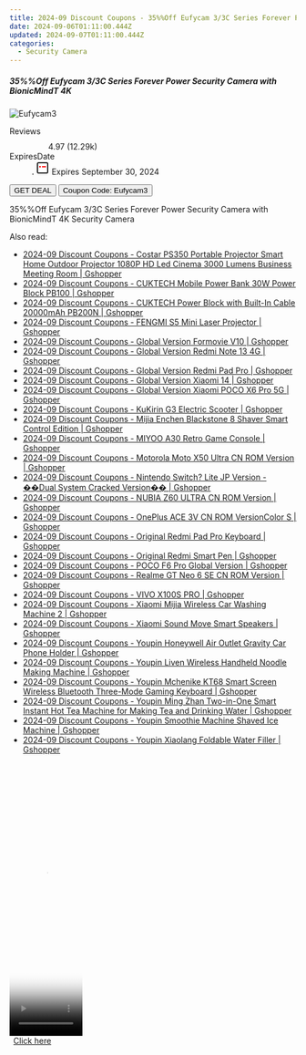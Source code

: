 ```yaml
---
title: 2024-09 Discount Coupons - 35%%Off Eufycam 3/3C Series Forever Power Security Camera with BionicMindT 4K | Eufy | Fantasia Trading LLC
date: 2024-09-06T01:11:00.444Z
updated: 2024-09-07T01:11:00.444Z
categories:
  - Security Camera
---
```



<div class="max-w-4xl mx-auto grid grid-cols-1 lg:max-w-5xl lg:gap-x-20 lg:grid-cols-2">
  <div class="relative p-3 col-start-1 row-start-1 flex flex-col-reverse rounded-lg bg-gradient-to-t from-black/75 via-black/0 sm:bg-none sm:row-start-2 sm:p-0 lg:row-start-1">
    <h5 class="mt-1 text-lg font-semibold text-white sm:text-slate-900 md:text-2xl dark:sm:text-white">35%%Off Eufycam 3/3C Series Forever Power Security Camera with BionicMindT 4K</h5>
  </div>
  
  <div class="col-start-1 col-end-3 row-start-1 grid gap-4 sm:mb-6 sm:grid-cols-4 lg:col-start-2 lg:row-span-6 lg:row-end-6 lg:mb-0 lg:gap-6">
      <img src="&quot;https://static.shareasale.com/image/115200/deal/1200x627eufysecuritycameraandrobovac.jpg&quot;" onClick="javascript:window.open(decodeURIComponent('%22https%3A%2F%2Fwww.shareasale.com%2Fu.cfm%3Fd%3D1116684%26m%3D115200%26u%3D4338022%22'), '_blank');void(0);" alt="Eufycam3" class="h-60 w-full rounded-lg object-cover sm:col-span-2 sm:h-52 lg:col-span-full" loading="lazy" />
    
  </div>
  <dl class="row-start-2 mt-4 flex items-center text-xs font-medium sm:row-start-3 sm:mt-1 md:mt-2.5 lg:row-start-2">
    <dt class="sr-only">Reviews</dt>
    <dd class="flex items-center text-indigo-600 dark:text-indigo-400">
      <svg width="24" height="24" fill="none" aria-hidden="true" class="mr-1 stroke-current dark:stroke-indigo-500">
        <path d="m12 5 2 5h5l-4 4 2.103 5L12 16l-5.103 3L9 14l-4-4h5l2-5Z" stroke-width="2" stroke-linecap="round" stroke-linejoin="round" />
      </svg>
      <span>4.97 <span class="font-normal text-slate-400">(12.29k)</span></span>
    </dd>
    <dt class="sr-only">ExpiresDate</dt>
    <dd class="flex items-center">
      <svg width="2" height="2" aria-hidden="true" fill="currentColor" class="mx-3 text-slate-300">
        <circle cx="1" cy="1" r="1" />
      </svg>
      <svg width="24" height="24" viewBox="0 0 24 24" fill="none" stroke="currentColor" stroke-width="2">
        <rect x="3" y="3" width="18" height="18" rx="2" fill="#fff" />
        <path d="M6 10L18 10" stroke="red" stroke-width="2" fill="none" />
        <path d="M10 6L10 18" stroke="#fff" stroke-width="2" fill="none" />
      </svg>
      Expires September 30, 2024    </dd>
  </dl>
  <div class="col-start-1 row-start-3 mt-4 self-center sm:col-start-2 sm:row-span-2 sm:row-start-2 sm:mt-0 lg:col-start-1 lg:row-start-3 lg:row-end-4 lg:mt-6">
    <button type="button" onClick="javascript:window.open(decodeURIComponent('%22https%3A%2F%2Fwww.shareasale.com%2Fu.cfm%3Fd%3D1116684%26m%3D115200%26u%3D4338022%22'), '_blank');void(0);" class="rounded-lg bg-red-600 px-3 py-2 text-sm font-medium leading-6 text-white">GET DEAL</button>
    <button type="button" onClick="javascript:window.open(decodeURIComponent('%22https%3A%2F%2Fwww.shareasale.com%2Fu.cfm%3Fd%3D1116684%26m%3D115200%26u%3D4338022%22'), '_blank');void(0);" class="border-dashed border-2 border-indigo-600 bg-green-100 text-sm leading-6 font-medium py-2 px-3 rounded-lg">Coupon Code: Eufycam3</button>
  </div>
  <p class="col-start-1 mt-4 text-sm leading-6 sm:col-span-2 lg:col-span-1 lg:row-start-4 lg:mt-6 dark:text-slate-400">
    35%%Off Eufycam 3/3C Series Forever Power Security Camera with BionicMindT 4K 
Security Camera  </p>
</div>
<span class="atpl-alsoreadstyle">Also read:</span>
<div><ul>
<li><a href="https://coupons.techidaily.com/coupon-1117877-share-97331-sale/"><u>2024-09 Discount Coupons - Costar PS350 Portable Projector Smart Home Outdoor Projector 1080P HD Led Cinema 3000 Lumens Business Meeting Room | Gshopper</u></a></li>
<li><a href="https://coupons.techidaily.com/coupon-1117881-share-97331-sale/"><u>2024-09 Discount Coupons - CUKTECH Mobile Power Bank 30W Power Block PB100 | Gshopper</u></a></li>
<li><a href="https://coupons.techidaily.com/coupon-1117880-share-97331-sale/"><u>2024-09 Discount Coupons - CUKTECH Power Block with Built-In Cable 20000mAh PB200N | Gshopper</u></a></li>
<li><a href="https://coupons.techidaily.com/coupon-1117884-share-97331-sale/"><u>2024-09 Discount Coupons - FENGMI S5 Mini Laser Projector | Gshopper</u></a></li>
<li><a href="https://coupons.techidaily.com/coupon-1117873-share-97331-sale/"><u>2024-09 Discount Coupons - Global Version Formovie V10 | Gshopper</u></a></li>
<li><a href="https://coupons.techidaily.com/coupon-1117858-share-97331-sale/"><u>2024-09 Discount Coupons - Global Version Redmi Note 13 4G | Gshopper</u></a></li>
<li><a href="https://coupons.techidaily.com/coupon-1117867-share-97331-sale/"><u>2024-09 Discount Coupons - Global Version Redmi Pad Pro | Gshopper</u></a></li>
<li><a href="https://coupons.techidaily.com/coupon-1117859-share-97331-sale/"><u>2024-09 Discount Coupons - Global Version Xiaomi 14 | Gshopper</u></a></li>
<li><a href="https://coupons.techidaily.com/coupon-1117857-share-97331-sale/"><u>2024-09 Discount Coupons - Global Version Xiaomi POCO X6 Pro 5G | Gshopper</u></a></li>
<li><a href="https://coupons.techidaily.com/coupon-1117872-share-97331-sale/"><u>2024-09 Discount Coupons - KuKirin G3 Electric Scooter | Gshopper</u></a></li>
<li><a href="https://coupons.techidaily.com/coupon-1117879-share-97331-sale/"><u>2024-09 Discount Coupons - Mijia Enchen Blackstone 8 Shaver Smart Control Edition | Gshopper</u></a></li>
<li><a href="https://coupons.techidaily.com/coupon-1117870-share-97331-sale/"><u>2024-09 Discount Coupons - MIYOO A30 Retro Game Console | Gshopper</u></a></li>
<li><a href="https://coupons.techidaily.com/coupon-1117868-share-97331-sale/"><u>2024-09 Discount Coupons - Motorola Moto X50 Ultra CN ROM Version | Gshopper</u></a></li>
<li><a href="https://coupons.techidaily.com/coupon-1117876-share-97331-sale/"><u>2024-09 Discount Coupons - Nintendo Switch? Lite JP Version - ��Dual System Cracked Version�� | Gshopper</u></a></li>
<li><a href="https://coupons.techidaily.com/coupon-1117869-share-97331-sale/"><u>2024-09 Discount Coupons - NUBIA Z60 ULTRA CN ROM Version | Gshopper</u></a></li>
<li><a href="https://coupons.techidaily.com/coupon-1117874-share-97331-sale/"><u>2024-09 Discount Coupons - OnePlus ACE 3V CN ROM VersionColor S | Gshopper</u></a></li>
<li><a href="https://coupons.techidaily.com/coupon-1117861-share-97331-sale/"><u>2024-09 Discount Coupons - Original Redmi Pad Pro Keyboard | Gshopper</u></a></li>
<li><a href="https://coupons.techidaily.com/coupon-1117860-share-97331-sale/"><u>2024-09 Discount Coupons - Original Redmi Smart Pen | Gshopper</u></a></li>
<li><a href="https://coupons.techidaily.com/coupon-1117871-share-97331-sale/"><u>2024-09 Discount Coupons - POCO F6 Pro Global Version | Gshopper</u></a></li>
<li><a href="https://coupons.techidaily.com/coupon-1117885-share-97331-sale/"><u>2024-09 Discount Coupons - Realme GT Neo 6 SE CN ROM Version | Gshopper</u></a></li>
<li><a href="https://coupons.techidaily.com/coupon-1117883-share-97331-sale/"><u>2024-09 Discount Coupons - VIVO X100S PRO | Gshopper</u></a></li>
<li><a href="https://coupons.techidaily.com/coupon-1117878-share-97331-sale/"><u>2024-09 Discount Coupons - Xiaomi Mijia Wireless Car Washing Machine 2 | Gshopper</u></a></li>
<li><a href="https://coupons.techidaily.com/coupon-1117866-share-97331-sale/"><u>2024-09 Discount Coupons - Xiaomi Sound Move Smart Speakers | Gshopper</u></a></li>
<li><a href="https://coupons.techidaily.com/coupon-1117882-share-97331-sale/"><u>2024-09 Discount Coupons - Youpin Honeywell Air Outlet Gravity Car Phone Holder | Gshopper</u></a></li>
<li><a href="https://coupons.techidaily.com/coupon-1117862-share-97331-sale/"><u>2024-09 Discount Coupons - Youpin Liven Wireless Handheld Noodle Making Machine | Gshopper</u></a></li>
<li><a href="https://coupons.techidaily.com/coupon-1117875-share-97331-sale/"><u>2024-09 Discount Coupons - Youpin Mchenike KT68 Smart Screen Wireless Bluetooth Three-Mode Gaming Keyboard | Gshopper</u></a></li>
<li><a href="https://coupons.techidaily.com/coupon-1117864-share-97331-sale/"><u>2024-09 Discount Coupons - Youpin Ming Zhan Two-in-One Smart Instant Hot Tea Machine for Making Tea and Drinking Water | Gshopper</u></a></li>
<li><a href="https://coupons.techidaily.com/coupon-1117865-share-97331-sale/"><u>2024-09 Discount Coupons - Youpin Smoothie Machine Shaved Ice Machine | Gshopper</u></a></li>
<li><a href="https://coupons.techidaily.com/coupon-1117863-share-97331-sale/"><u>2024-09 Discount Coupons - Youpin Xiaolang Foldable Water Filler | Gshopper</u></a></li>
</ul></div>

<ins class="adsbygoogle"
      style="display:block"
      data-ad-client="ca-pub-7571918770474297"
      data-ad-slot="8358498916"
      data-ad-format="auto"
      data-full-width-responsive="true"></ins>
<!-- affiliate ads begin -->
<span id="1975555">
					<video width="128" height="480" style="cursor:pointer"
           poster="//a.impactradius-go.com/display-clicktoplayimage/1975555.png"
           onclick="if(!this.playClicked){this.play();this.setAttribute('controls',true);this.playClicked=true;}">
	   <source src="//a.impactradius-go.com/display-ad/22993-1975555">
	   <img src="//a.impactradius-go.com/display-clicktoplayimage/1975555.png" style="border: none; height: 100%; width: 100%; object-fit: contain">
	</video>
	<div style="width:80px;text-align:center"><a href="javascript:window.open(decodeURIComponent('https%3A%2F%2Fhomestyler.sjv.io%2Fc%2F5597632%2F1975555%2F22993'), '_blank');void(0);">Click here</a></div>
</span>
<img height="0" width="0" src="https://imp.pxf.io/i/5597632/1975555/22993" style="position:absolute;visibility:hidden;" border="0" />
<!-- affiliate ads end -->